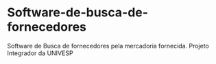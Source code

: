 # Software-de-busca-de-fornecedores
Software de Busca de fornecedores pela mercadoria fornecida. Projeto Integrador da UNIVESP
